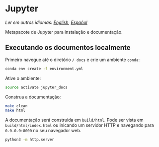 # Jupyter

*Ler em outros idiomas: [English](README.md), [Español](README.es-ES.md)*

Metapacote de Jupyter para instalação e documentação.

## Executando os documentos localmente
Primeiro navegue até o diretório `/ docs` e crie um ambiente `conda`:

```bash
conda env create -f environment.yml  
```  

Ative o ambiente:

```bash
source activate jupyter_docs  
```

Construa a documentação:

```bash
make clean  
make html
```

A documentação será construida em `build/html`. Pode ser vista em `build/html/index.html` ou inicando um servidor HTTP e navegando para `0.0.0.0:8000` no seu navegador web.
```bash
python3 -m http.server
```
